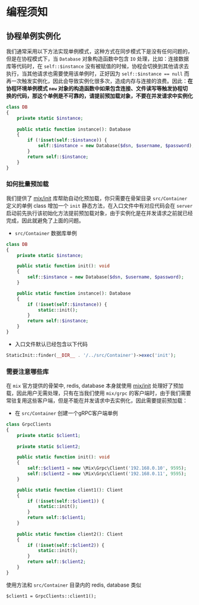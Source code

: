 # 编程须知

## 协程单例实例化

我们通常采用以下方法实现单例模式，这种方式在同步模式下是没有任何问题的，但是在协程模式下，当 `Database` 对象构造函数中包含 `IO` 处理，比如：连接数据库等代码时，在 `self::$instance`
没有被赋值的时候，协程会切换到其他请求去执行，当其他请求也需要使用该单例时，正好因为 `self::$instance == null` 而再一次触发实例化，因此会导致实例化很多次，造成内存与连接的浪费。因此：**在协程环境单例模式 `new` 对象的构造函数中如果包含连接、文件读写等触发协程切换的代码，那这个单例是不可靠的，请提前预加载对象，不要在并发请求中实例化**

```php
class DB
{
    private static $instance;
    
    public static function instance(): Database
    {
        if (!isset(self::$instance)) {
            self::$instance = new Database($dsn, $username, $password);
        }
        return self::$instance;
    }
}
```

### 如何批量预加载

我们提供了 [mix/init](zh-cn/mix-init.md) 库帮助自动化预加载，你只需要在骨架目录 `src/Container` 定义的单例 class 增加一个 `init`
静态方法，在入口文件中有对应代码会在 `server` 启动前先执行该初始化方法提前预加载对象，由于实例化是在并发请求之前就已经完成，因此就避免了上面的问题。

- `src/Container` 数据库单例

```php
class DB
{
    private static $instance;

    public static function init(): void
    {
        self::$instance = new Database($dsn, $username, $password);
    }

    public static function instance(): Database
    {
        if (!isset(self::$instance)) {
            static::init();
        }
        return self::$instance;
    }
}
```

- 入口文件默认已经包含以下代码

```php
StaticInit::finder(__DIR__ . '/../src/Container')->exec('init');
```

### 需要注意哪些库

在 `mix` 官方提供的骨架中, redis, database 本身就使用 [mix/init](zh-cn/mix-init.md) 处理好了预加载，因此用户无需处理，只有在当我们使用 `mix/grpc` 的客户端时，由于我们需要常驻复用这些客户端，但是不能在并发请求中去实例化，因此需要提前预加载：

- 在 `src/Container` 创建一个gRPC客户端单例

```php
class GrpcClients
{
    private static $client1;
    
    private static $client2;

    public static function init(): void
    {
        self::$client1 = new \Mix\Grpc\Client('192.168.0.10', 9595);
        self::$client2 = new \Mix\Grpc\Client('192.168.0.11', 9595);
    }

    public static function client1(): Client
    {
        if (!isset(self::$client1)) {
            static::init();
        }
        return self::$client1;
    }
    
    public static function client2(): Client
    {
        if (!isset(self::$client2)) {
            static::init();
        }
        return self::$client2;
    }
}
```

使用方法和 `src/Container` 目录内的 redis, database 类似

```
$client1 = GrpcClients::client1();
```

